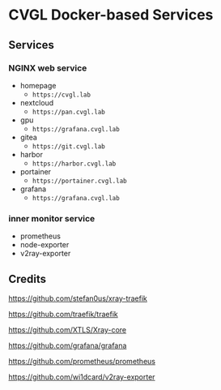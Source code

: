 # CVGL Docker-based Services

## Services

### NGINX web service
- homepage
    - `https://cvgl.lab`
- nextcloud
    - `https://pan.cvgl.lab`
- gpu
    - `https://grafana.cvgl.lab`
- gitea
    - `https://git.cvgl.lab`
- harbor
    - `https://harbor.cvgl.lab`
- portainer
    - `https://portainer.cvgl.lab`
- grafana
    - `https://grafana.cvgl.lab`

### inner monitor service

- prometheus
- node-exporter
- v2ray-exporter

## Credits

https://github.com/stefan0us/xray-traefik

https://github.com/traefik/traefik

https://github.com/XTLS/Xray-core

https://github.com/grafana/grafana

https://github.com/prometheus/prometheus

https://github.com/wi1dcard/v2ray-exporter